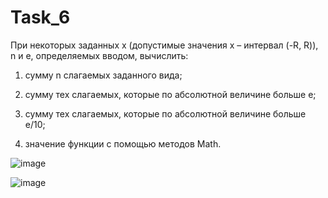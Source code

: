 # Task_6
При некоторых заданных x (допустимые значения x – интервал (-R, R)), n и e, определяемых вводом, вычислить:

1) сумму n слагаемых заданного вида;

2) сумму тех слагаемых, которые по абсолютной величине больше e;

3) сумму тех слагаемых, которые по абсолютной величине больше e/10;

4) значение функции с помощью методов Math.

![image](https://user-images.githubusercontent.com/71364624/97344180-76f89e80-1899-11eb-9f27-2b0d71f4b527.png)

![image](https://user-images.githubusercontent.com/71364624/97343906-1f5a3300-1899-11eb-842d-55ecdba588f2.png)
